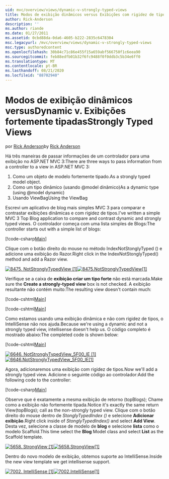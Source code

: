 ```yaml
---
uid: mvc/overview/views/dynamic-v-strongly-typed-views
title: Modos de exibição dinâmicos versus Exibições com rigidez de tipos | Microsoft Docs
author: Rick-Anderson
description: ''
ms.author: riande
ms.date: 01/27/2011
ms.assetid: 0cbd88da-0da6-4605-b222-2835c6478304
msc.legacyurl: /mvc/overview/views/dynamic-v-strongly-typed-views
msc.type: authoredcontent
ms.openlocfilehash: 30b84c71c86e455f15a659abf566750f1c6eea90
ms.sourcegitcommit: feb88edfb01b32f6fc9488f0f0ddb3c5b34e6ff0
ms.translationtype: MT
ms.contentlocale: pt-BR
ms.lasthandoff: 08/21/2020
ms.locfileid: "88702940"
---
```

# <a name="dynamic-v-strongly-typed-views"></a><span data-ttu-id="1ae99-103">Modos de exibição dinâmicos versus</span><span class="sxs-lookup"><span data-stu-id="1ae99-103">Dynamic v.</span></span> <span data-ttu-id="1ae99-104">Exibições fortemente tipadas</span><span class="sxs-lookup"><span data-stu-id="1ae99-104">Strongly Typed Views</span></span>

<span data-ttu-id="1ae99-105">por [Rick Anderson](https://twitter.com/RickAndMSFT)</span><span class="sxs-lookup"><span data-stu-id="1ae99-105">by [Rick Anderson](https://twitter.com/RickAndMSFT)</span></span>

<span data-ttu-id="1ae99-106">Há três maneiras de passar informações de um controlador para uma exibição no ASP.NET MVC 3:</span><span class="sxs-lookup"><span data-stu-id="1ae99-106">There are three ways to pass information from a controller to a view in ASP.NET MVC 3:</span></span>

1. <span data-ttu-id="1ae99-107">Como um objeto de modelo fortemente tipado.</span><span class="sxs-lookup"><span data-stu-id="1ae99-107">As a strongly typed model object.</span></span>
2. <span data-ttu-id="1ae99-108">Como um tipo dinâmico (usando @model dinâmico)</span><span class="sxs-lookup"><span data-stu-id="1ae99-108">As a dynamic type (using @model dynamic)</span></span>
3. <span data-ttu-id="1ae99-109">Usando ViewBag</span><span class="sxs-lookup"><span data-stu-id="1ae99-109">Using the ViewBag</span></span>

<span data-ttu-id="1ae99-110">Escrevi um aplicativo de blog mais simples MVC 3 para comparar e contrastar exibições dinâmicas e com rigidez de tipos.</span><span class="sxs-lookup"><span data-stu-id="1ae99-110">I've written a simple MVC 3 Top Blog application to compare and contrast dynamic and strongly typed views.</span></span> <span data-ttu-id="1ae99-111">O controlador começa com uma lista simples de Blogs:</span><span class="sxs-lookup"><span data-stu-id="1ae99-111">The controller starts out with a simple list of blogs:</span></span>

[!code-csharp[Main](dynamic-v-strongly-typed-views/samples/sample1.cs)]

<span data-ttu-id="1ae99-112">Clique com o botão direito do mouse no método IndexNotStonglyTyped () e adicione uma exibição do Razor.</span><span class="sxs-lookup"><span data-stu-id="1ae99-112">Right click in the IndexNotStonglyTyped() method and add a Razor view.</span></span>

<span data-ttu-id="1ae99-113">[![8475. NotStronglyTypedView [1]](dynamic-v-strongly-typed-views/_static/image2.png)](dynamic-v-strongly-typed-views/_static/image1.png)</span><span class="sxs-lookup"><span data-stu-id="1ae99-113">[![8475.NotStronglyTypedView[1]](dynamic-v-strongly-typed-views/_static/image2.png)](dynamic-v-strongly-typed-views/_static/image1.png)</span></span>

<span data-ttu-id="1ae99-114">Verifique se a caixa de **exibição criar um tipo forte** não está marcada.</span><span class="sxs-lookup"><span data-stu-id="1ae99-114">Make sure the **Create a strongly-typed view** box is not checked.</span></span> <span data-ttu-id="1ae99-115">A exibição resultante não contém muito:</span><span class="sxs-lookup"><span data-stu-id="1ae99-115">The resulting view doesn't contain much:</span></span>

[!code-cshtml[Main](dynamic-v-strongly-typed-views/samples/sample2.cshtml)]

[!code-cshtml[Main](dynamic-v-strongly-typed-views/samples/sample3.cshtml)]

<span data-ttu-id="1ae99-116">Como estamos usando uma exibição dinâmica e não com rigidez de tipos, o IntelliSense não nos ajuda.</span><span class="sxs-lookup"><span data-stu-id="1ae99-116">Because we're using a dynamic and not a strongly typed view, intellisense doesn't help us.</span></span> <span data-ttu-id="1ae99-117">O código completo é mostrado abaixo:</span><span class="sxs-lookup"><span data-stu-id="1ae99-117">The completed code is shown below:</span></span>

[!code-cshtml[Main](dynamic-v-strongly-typed-views/samples/sample4.cshtml)]

<span data-ttu-id="1ae99-118">[![6646. NotStronglyTypedView_5F00_IE [1]](dynamic-v-strongly-typed-views/_static/image4.png)](dynamic-v-strongly-typed-views/_static/image3.png)</span><span class="sxs-lookup"><span data-stu-id="1ae99-118">[![6646.NotStronglyTypedView_5F00_IE[1]](dynamic-v-strongly-typed-views/_static/image4.png)](dynamic-v-strongly-typed-views/_static/image3.png)</span></span>

<span data-ttu-id="1ae99-119">Agora, adicionaremos uma exibição com rigidez de tipos.</span><span class="sxs-lookup"><span data-stu-id="1ae99-119">Now we'll add a strongly typed view.</span></span> <span data-ttu-id="1ae99-120">Adicione o seguinte código ao controlador:</span><span class="sxs-lookup"><span data-stu-id="1ae99-120">Add the following code to the controller:</span></span>

[!code-csharp[Main](dynamic-v-strongly-typed-views/samples/sample5.cs)]

<span data-ttu-id="1ae99-121">Observe que é exatamente a mesma exibição de retorno (topBlogs); Chame como a exibição não fortemente tipada.</span><span class="sxs-lookup"><span data-stu-id="1ae99-121">Notice it's exactly the same return View(topBlogs); call as the non-strongly typed view.</span></span> <span data-ttu-id="1ae99-122">Clique com o botão direito do mouse dentro de *StonglyTypedIndex ()* e selecione **Adicionar exibição**.</span><span class="sxs-lookup"><span data-stu-id="1ae99-122">Right click inside of *StonglyTypedIndex()* and select **Add View**.</span></span> <span data-ttu-id="1ae99-123">Desta vez, selecione a classe de modelo de **blog** e selecione **lista** como o modelo Scaffold.</span><span class="sxs-lookup"><span data-stu-id="1ae99-123">This time select the **Blog** Model class and select **List** as the Scaffold template.</span></span>

<span data-ttu-id="1ae99-124">[![5658. StrongView [1]](dynamic-v-strongly-typed-views/_static/image6.png)](dynamic-v-strongly-typed-views/_static/image5.png)</span><span class="sxs-lookup"><span data-stu-id="1ae99-124">[![5658.StrongView[1]](dynamic-v-strongly-typed-views/_static/image6.png)](dynamic-v-strongly-typed-views/_static/image5.png)</span></span>

<span data-ttu-id="1ae99-125">Dentro do novo modelo de exibição, obtemos suporte ao IntelliSense.</span><span class="sxs-lookup"><span data-stu-id="1ae99-125">Inside the new view template we get intellisense support.</span></span>

<span data-ttu-id="1ae99-126">[![7002. IntelliSense [1]](dynamic-v-strongly-typed-views/_static/image8.png)](dynamic-v-strongly-typed-views/_static/image7.png)</span><span class="sxs-lookup"><span data-stu-id="1ae99-126">[![7002.IntelliSense[1]](dynamic-v-strongly-typed-views/_static/image8.png)](dynamic-v-strongly-typed-views/_static/image7.png)</span></span>
